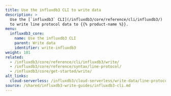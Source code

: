 ```yaml
---
title: Use the influxdb3 CLI to write data
description: >
  Use the [`influxdb3` CLI](/influxdb3/core/reference/cli/influxdb3/)
  to write line protocol data to {{% product-name %}}.
menu:
  influxdb3_core:
    name: Use the influxdb3 CLI
    parent: Write data
    identifier: write-influxdb3
weight: 101
related:
  - /influxdb3/core/reference/cli/influxdb3/write/
  - /influxdb3/core/reference/syntax/line-protocol/
  - /influxdb3/core/get-started/write/
alt_links:
  cloud-serverless: /influxdb3/cloud-serverless/write-data/line-protocol/
source: /shared/influxdb3-write-guides/influxdb3-cli.md
---
```


<!--
The content for this page is at content/shared/influxdb3-write-guides/influxdb3-cli.md
-->
